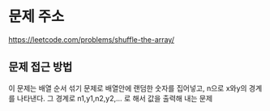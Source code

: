 # 문제 주소
https://leetcode.com/problems/shuffle-the-array/

## 문제 접근 방법
이 문제는 배열 순서 섞기 문제로 배열안에 랜덤한 숫자를 집어넣고, n으로 x와y의 경계를 나타낸다.
그 경계로 n1,y1,n2,y2,... 로 해서 값을 출력해 내는 문제